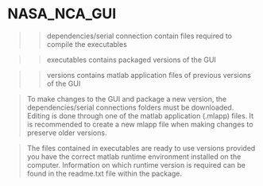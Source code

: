 # NASA_NCA_GUI

>> dependencies/serial connection contain files required to compile the executables

>> executables contains packaged versions of the GUI

>> versions contains matlab application files of previous versions of the GUI

> To make changes to the GUI and package a new version, the dependencies/serial connections folders
  must be downloaded. Editing is done through one of the matlab application (.mlapp) files. It is
  recommended to create a new mlapp file when making changes to preserve older versions.

> The files contained in executables are ready to use versions provided you have the correct matlab
  runtime environment installed on the computer. Information on which runtime version is required can
  be found in the readme.txt file within the package.
